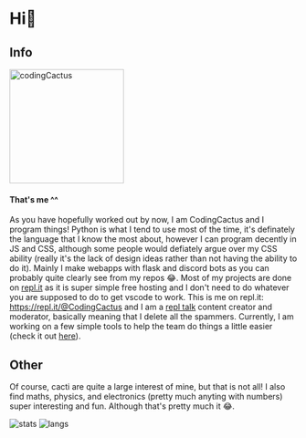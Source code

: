 # Hi👋

## Info
<img alt="codingCactus" src="https://codingcactus.codes/theCactusGif.gif" width=200px>

#### That's me ^^

As you have hopefully worked out by now, I am CodingCactus and I program things! Python is what I tend to use most of the time, it's definately the language that I know the most about, however I can program decently in JS and CSS, although some people would defiately argue over my CSS ability (really it's the lack of design ideas rather than not having the ability to do it). Mainly I make webapps with flask and discord bots as you can probably quite clearly see from my repos 😂. Most of my projects are done on [repl.it](https://repl.it) as it is super simple free hosting and I don't need to do whatever you are supposed to do to get vscode to work. This is me on repl.it: https://repl.it/@CodingCactus and I am a [repl talk](https://repl.it/talk) content creator and moderator, basically meaning that I delete all the spammers. Currently, I am working on a few simple tools to help the team do things a little easier (check it out [here](https://github.com/Coding-Cactus/modtools)).

## Other
Of course, cacti are quite a large interest of mine, but that is not all! I also find maths, physics, and electronics (pretty much anyting with numbers) super interesting and fun. Although that's pretty much it 😂.

![stats](https://github-readme-stats.vercel.app/api?username=coding-cactus&count_private=true&theme=chartreuse-dark&show_icons=true&include_all_commits=true)
![langs](https://github-readme-stats.vercel.app/api/top-langs/?username=coding-cactus&layout=compact&theme=chartreuse-dark)
